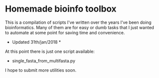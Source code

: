 # Homemade bioinfo toolbox
This is a compilation of scripts I've written over the years I've been doing bioinformatics. Many of them are for easy or dumb tasks that I just wanted to automate at some point for saving time and convenience. 

* Updated 31th/jan/2018 *

At this point there is just one script available:

* single_fasta_from_multifasta.py 

I hope to submit more utilities soon.
